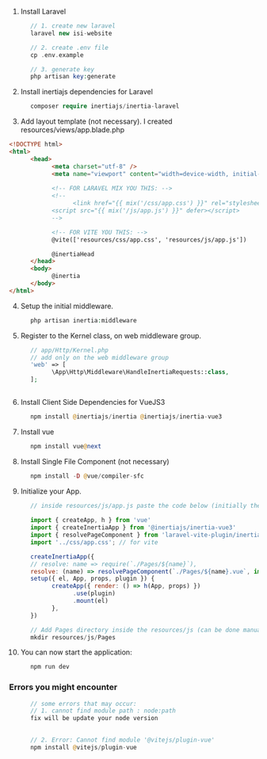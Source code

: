 1. Install Laravel 
```php
      // 1. create new laravel
      laravel new isi-website

      // 2. create .env file
      cp .env.example

      // 3. generate key
      php artisan key:generate
```

2. Install inertiajs dependencies for Laravel
```php
      composer require inertiajs/inertia-laravel
```

3. Add layout template (not necessary). I created resources/views/app.blade.php

```html
<!DOCTYPE html>
<html>
      <head>
            <meta charset="utf-8" />
            <meta name="viewport" content="width=device-width, initial-scale=1.0, maximum-scale=1.0" />
            
            <!-- FOR LARAVEL MIX YOU THIS: -->
            <!-- 
                  <link href="{{ mix('/css/app.css') }}" rel="stylesheet" />
            <script src="{{ mix('/js/app.js') }}" defer></script> 
            -->  

            <!-- FOR VITE YOU THIS: -->
            @vite(['resources/css/app.css', 'resources/js/app.js'])

            @inertiaHead
      </head>
      <body>
            @inertia
      </body>
</html>
```

4. Setup the initial middleware.
```php
      php artisan inertia:middleware
```

5. Register to the Kernel class, on web middleware group.
```php
      // app/Http/Kernel.php
      // add only on the web middleware group
      'web' => [
            \App\Http\Middleware\HandleInertiaRequests::class, 
      ];
      
```

6. Install Client Side Dependencies for VueJS3 
```php
      npm install @inertiajs/inertia @inertiajs/inertia-vue3
```


7. Install vue
```php
      npm install vue@next
```

8. Install Single File Component (not necessary)
```php
      npm install -D @vue/compiler-sfc
```

9. Initialize your App. 
```js
      // inside resources/js/app.js paste the code below (initially theres a import ../boostrap which we can remove for now)
      
      import { createApp, h } from 'vue'
      import { createInertiaApp } from '@inertiajs/inertia-vue3'
      import { resolvePageComponent } from 'laravel-vite-plugin/inertia-helpers';  // for vite
      import '../css/app.css'; // for vite

      createInertiaApp({
      // resolve: name => require(`./Pages/${name}`),                                     // For webpack, laravel-mix
      resolve: (name) => resolvePageComponent(`./Pages/${name}.vue`, import.meta.glob('./Pages/**/*.vue')), // For vite
      setup({ el, App, props, plugin }) {
            createApp({ render: () => h(App, props) })
                  .use(plugin)
                  .mount(el)
            },
      })

      // Add Pages directory inside the resources/js (can be done manually or via cmd)
      mkdir resources/js/Pages 

```

10. You can now start the application:
```php
      npm run dev
```


### Errors you might encounter 

```php
      // some errors that may occur: 
      // 1. cannot find module path : node:path
      fix will be update your node version 
      

      // 2. Error: Cannot find module '@vitejs/plugin-vue'
      npm install @vitejs/plugin-vue

```

